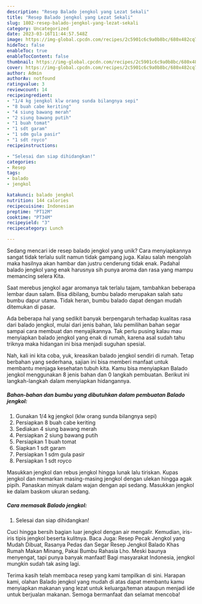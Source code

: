 ```yaml
---
description: "Resep Balado jengkol yang Lezat Sekali"
title: "Resep Balado jengkol yang Lezat Sekali"
slug: 1802-resep-balado-jengkol-yang-lezat-sekali
category: Uncategorized
date: 2023-03-16T11:44:57.548Z
image: https://img-global.cpcdn.com/recipes/2c5901c6c9a0b8bc/680x482cq70/balado-jengkol-foto-resep-utama.jpg
hideToc: false
enableToc: true
enableTocContent: false
thumbnail: https://img-global.cpcdn.com/recipes/2c5901c6c9a0b8bc/680x482cq70/balado-jengkol-foto-resep-utama.jpg
cover: https://img-global.cpcdn.com/recipes/2c5901c6c9a0b8bc/680x482cq70/balado-jengkol-foto-resep-utama.jpg
author: Admin
authorAv: notfound
ratingvalue: 3
reviewcount: 14
recipeingredient:
- "1/4 kg jengkol klw orang sunda bilangnya sepi"
- "8 buah cabe keriting"
- "4 siung bawang merah"
- "2 siung bawang putih"
- "1 buah tomat"
- "1 sdt garam"
- "1 sdm gula pasir"
- "1 sdt royco"
recipeinstructions:

- "Selesai dan siap dihidangkan!"
categories:
- Resep
tags:
- balado
- jengkol

katakunci: balado jengkol 
nutrition: 144 calories
recipecuisine: Indonesian
preptime: "PT12M"
cooktime: "PT34M"
recipeyield: "3"
recipecategory: Lunch

---
```





Sedang mencari ide resep balado jengkol yang unik? Cara menyiapkannya sangat tidak terlalu sulit namun tidak gampang juga. Kalau salah mengolah maka hasilnya akan hambar dan justru cenderung tidak enak. Padahal balado jengkol yang enak harusnya sih punya aroma dan rasa yang mampu memancing selera Kita.





Saat merebus jengkol agar aromanya tak terlalu tajam, tambahkan beberapa lembar daun salam. Bisa dibilang, bumbu balado merupakan salah satu bumbu dapur utama. Tidak heran, bumbu balado dapat dengan mudah ditemukan di pasar.

Ada beberapa hal yang sedikit banyak berpengaruh terhadap kualitas rasa dari balado jengkol, mulai dari jenis bahan, lalu pemilihan bahan segar sampai cara membuat dan menyajikannya. Tak perlu pusing kalau mau menyiapkan balado jengkol yang enak di rumah, karena asal sudah tahu triknya maka hidangan ini bisa menjadi suguhan spesial.






Nah, kali ini kita coba, yuk, kreasikan balado jengkol sendiri di rumah. Tetap berbahan yang sederhana, sajian ini bisa memberi manfaat untuk membantu menjaga kesehatan tubuh kita. Kamu bisa menyiapkan Balado jengkol menggunakan 8 jenis bahan dan 0 langkah pembuatan. Berikut ini langkah-langkah dalam menyiapkan hidangannya.

<!--inarticleads1-->

##### Bahan-bahan dan bumbu yang dibutuhkan dalam pembuatan Balado jengkol:

1. Gunakan 1/4 kg jengkol (klw orang sunda bilangnya sepi)
1. Persiapkan 8 buah cabe keriting
1. Sediakan 4 siung bawang merah
1. Persiapkan 2 siung bawang putih
1. Persiapkan 1 buah tomat
1. Siapkan 1 sdt garam
1. Persiapkan 1 sdm gula pasir
1. Persiapkan 1 sdt royco


Masukkan jengkol dan rebus jengkol hingga lunak lalu tiriskan. Kupas jengkol dan memarkan masing-masing jengkol dengan ulekan hingga agak pipih. Panaskan minyak dalam wajan dengan api sedang. Masukkan jengkol ke dalam baskom ukuran sedang. 

<!--inarticleads2-->

##### Cara memasak Balado jengkol:


1. Selesai dan siap dihidangkan!

Cuci hingga bersih bagian luar jengkol dengan air mengalir. Kemudian, iris-iris tipis jengkol beserta kulitnya. Baca Juga: Resep Pecak Jengkol yang Mudah Dibuat, Rasanya Pedas dan Segar Resep Jengkol Balado Khas Rumah Makan Minang, Pakai Bumbu Rahasia Lho. Meski baunya menyengat, tapi punya banyak manfaat! Bagi masyarakat Indonesia, jengkol mungkin sudah tak asing lagi. 

Terima kasih telah membaca resep yang kami tampilkan di sini. Harapan kami, olahan Balado jengkol yang mudah di atas dapat membantu kamu menyiapkan makanan yang lezat untuk keluarga/teman ataupun menjadi ide untuk berjualan makanan. Semoga bermanfaat dan selamat mencoba!
